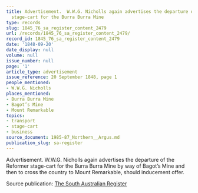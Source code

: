 ```yaml
---
title: Advertisement.  W.W.G. Nicholls again advertises the departure of the Reformer
  stage-cart for the Burra Burra Mine
type: records
slug: 1845_76_sa_register_content_2479
url: /records/1845_76_sa_register_content_2479/
record_id: 1845_76_sa_register_content_2479
date: '1848-09-20'
date_display: null
volume: null
issue_number: null
page: '1'
article_type: advertisement
issue_reference: 20 September 1848, page 1
people_mentioned:
- W.W.G. Nicholls
places_mentioned:
- Burra Burra Mine
- Bagot’s Mine
- Mount Remarkable
topics:
- transport
- stage-cart
- business
source_document: 1985-87_Northern__Argus.md
publication_slug: sa-register
---
```


Advertisement.  W.W.G. Nicholls again advertises the departure of the Reformer stage-cart for the Burra Burra Mine by way of Bagot’s Mine and then to cross the country to Mount Remarkable, should inducement offer.

Source publication: [The South Australian Register](/publications/sa-register/)
